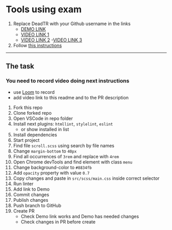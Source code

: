 # Tools using exam
1. Replace DeadTR with your Github username in the links
    - [DEMO LINK](https://Dead-TR.github.io/tools-using-exam/)
    - [VIDEO LINK 1](https://www.loom.com/share/3740d51dd66349d59f3a33079663acfa)
    - [VIDEO LINK 2](https://www.loom.com/share/804831c22e0f4f1c8268aed12703bc25)
    -[VIDEO LINK 3](https://www.loom.com/share/9f6b55683b524873b9944b570985c3a2)
2. Follow [this instructions](https://mate-academy.github.io/layout_task-guideline/)
___

## The task
### You need to record video doing next instructions
- use [Loom](https://www.loom.com) to record
- add video link to this readme and to the PR description

1. Fork this repo
1. Clone forked repo
1. Open VSCode in repo folder
1. Install next plugins: `htmllint`, `stylelint`, `eslint`
    - or show installed in list
1. Install dependencies
1. Start project
1. Find file `scroll.scss` using search by file names
1. Change `margin-bottom` to `40px`
1. Find all occurrences of `3rem` and replace with `4rem`
1. Open Chrome devTools and find element with class `menu`
1. Change background-color to `#8834fb`
1. Add `opacity` property with value `0.7`
1. Copy changes and paste in `src/scss/main.css` inside correct selector
1. Run linter
1. Add link to Demo
1. Commit changes
1. Publish changes
1. Push branch to GitHub
1. Create PR
    - Check Demo link works and Demo has needed changes
    - Check changes in PR before create
